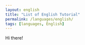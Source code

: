 ```yaml
---
layout: english
title: "List of English Tutorial"
permalink: /languages/english/
tags: [languages, English]
---
```


Hi there!

